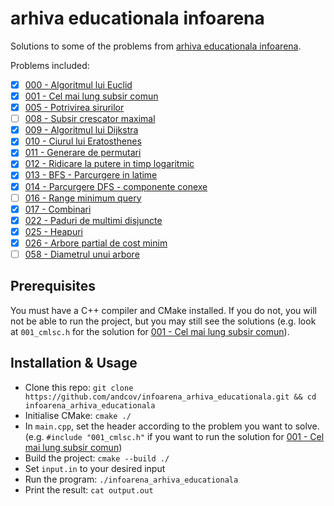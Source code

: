 # arhiva educationala infoarena

Solutions to some of the problems from [arhiva educationala infoarena](https://infoarena.ro/arhiva-educationala).

Problems included:
 - [x] [000 - Algoritmul lui Euclid](https://infoarena.ro/problema/euclid2)
 - [x] [001 - Cel mai lung subsir comun](https://infoarena.ro/problema/cmlsc)
 - [x] [005 - Potrivirea sirurilor](https://infoarena.ro/problema/strmatch)
 - [ ] [008 - Subsir crescator maximal](https://infoarena.ro/problema/scmax)
 - [x] [009 - Algoritmul lui Dijkstra](https://infoarena.ro/problema/dijkstra)
 - [x] [010 - Ciurul lui Eratosthenes](https://infoarena.ro/problema/ciur)
 - [x] [011 - Generare de permutari](https://infoarena.ro/problema/permutari)
 - [x] [012 - Ridicare la putere in timp logaritmic](https://infoarena.ro/problema/lgput)
 - [x] [013 - BFS - Parcurgere in latime](https://infoarena.ro/problema/bfs)
 - [x] [014 - Parcurgere DFS - componente conexe](https://infoarena.ro/problema/dfs)
 - [ ] [016 - Range minimum query](https://infoarena.ro/problema/rmq)
 - [x] [017 - Combinari](https://infoarena.ro/problema/combinari)
 - [x] [022 - Paduri de multimi disjuncte](https://infoarena.ro/problema/disjoint)
 - [x] [025 - Heapuri](https://infoarena.ro/problema/heapuri)
 - [x] [026 - Arbore partial de cost minim](https://infoarena.ro/problema/apm)
 - [ ] [058 - Diametrul unui arbore](https://infoarena.ro/problema/darb)

## Prerequisites
You must have a C++ compiler and CMake installed. If you do not, you will not be able to run the project, but you may still see the solutions (e.g. look at `001_cmlsc.h` for the solution for [001 - Cel mai lung subsir comun](https://infoarena.ro/problema/cmlsc)). 

## Installation & Usage
 * Clone this repo: `git clone https://github.com/andcov/infoarena_arhiva_educationala.git && cd infoarena_arhiva_educationala`
 * Initialise CMake: `cmake ./`
 * In `main.cpp`, set the header according to the problem you want to solve. (e.g. `#include "001_cmlsc.h"` if you want to run the solution for [001 - Cel mai lung subsir comun](https://infoarena.ro/problema/cmlsc))
 * Build the project: `cmake --build ./`
 * Set `input.in` to your desired input
 * Run the program: `./infoarena_arhiva_educationala`
 * Print the result: `cat output.out`
